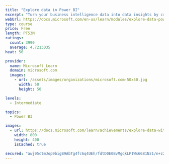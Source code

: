 ```yaml
---
title: "Explore data in Power BI"
excerpt: "Turn your business intelligence data into data insights by creating and configuring Power BI dashboards."
webUrl: https://docs.microsoft.com/en-us/learn/modules/explore-data-power-bi/
type: course
price: Free
length: PT53M
ratings:
  count: 3990
  average: 4.7213035
heat: 56

provider:
  name: Microsoft Learn
  domain: microsoft.com
  images:
    - url: /assets/images/organizations/microsoft.com-50x50.jpg
      width: 50
      height: 50

levels:
  - Intermediate

topics:
  - Power BI

images:
  - url: https://docs.microsoft.com/learn/achievements/explore-data-with-power-bi-desktop-social.png
    width: 800
    height: 400
    isCached: true

secured: "awj95ctmJop9bigB9AbTg4fc6q4UEh/fdtD0E0BvMgqkLP1Ws6681Nz1/n+z2kxXPcjwUEdoCuVXJYchLaYeOuC7IhG5IgiBOOy+GwqnXewxflpVE92J6usp3CSxZn7DYRTK6JVW4PQhQ/G3yH2EVKTjgKcNI+8NaFFECc8LIgNza9VSjyhylsLHdHZagZzrB8L0MKlqVeU7dUmU8EMoM5LS9bWOgngiPC0QAHh9rPXyh38lQPP2fixCfZx5dDxKEBp0aRaUCwAjavmkVNbKyT9x9FzGxJ9HmMFHj0gzEw5599q9pY1xisQO/TIjiSfqnPhb/tcn5NGWb0SH20ZhyyE3IYNqHMZwz0JQtffaem3cCYnjgZiFS/WtG/TxeA8M6FKo1vf4tc97mYylZKPEOwkqUscql+nK+N4KRGbLXRc=;cm+Z7wvmEPY59/BU5DaqnQ=="
---
```


